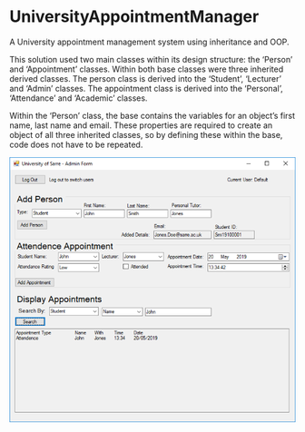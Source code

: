 # UniversityAppointmentManager
A University appointment management system using inheritance and OOP.

This solution used two main classes within its design structure: the ‘Person’ and ‘Appointment’ classes. Within both base classes were three inherited derived classes. The person class is derived into the ‘Student’, ‘Lecturer’ and ‘Admin’ classes. The appointment class is derived into the ‘Personal’, ‘Attendance’ and ‘Academic’ classes. 

Within the ‘Person’ class, the base contains the variables for an object’s first name, last name and email. These properties are required to create an object of all three inherited classes, so by defining these within the base, code does not have to be repeated. 

![Image](https://github.com/georgianally/UniversityAppointmentManager/blob/master/Capture.PNG)
